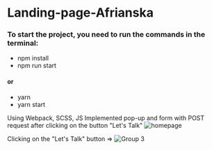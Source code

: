 # Landing-page-Afrianska
### To start the project, you need to run the commands in the terminal:
- npm install
- npm run start
#### or 
- yarn
- yarn start

Using Webpack, SCSS, JS
Implemented pop-up and form with POST request after clicking on the button "Let's Talk"
![homepage](https://user-images.githubusercontent.com/87609018/224616353-568c5c86-dfa8-47f5-af27-00cedf642f8e.png)

Clicking on the "Let's Talk" button =>
![Group 3](https://user-images.githubusercontent.com/87609018/224616374-8b8c92e3-6f37-4d50-b91b-84be1bf515a4.png)

